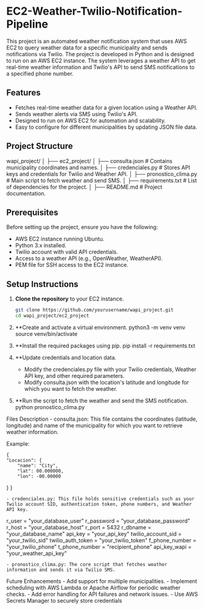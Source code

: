 # EC2-Weather-Twilio-Notification-Pipeline

This project is an automated weather notification system that uses AWS EC2 to query weather data for a specific municipality and sends notifications via Twilio. The project is developed in Python and is designed to run on an AWS EC2 instance. The system leverages a weather API to get real-time weather information and Twilio's API to send SMS notifications to a specified phone number.

## Features

- Fetches real-time weather data for a given location using a Weather API.
- Sends weather alerts via SMS using Twilio's API.
- Designed to run on AWS EC2 for automation and scalability.
- Easy to configure for different municipalities by updating JSON file data.

## Project Structure

wapi_project/ │ 
	├── ec2_project/ │ 
	├── consulta.json # Contains municipality coordinates and names. │ 
	├── credenciales.py # Stores API keys and credentials for Twilio and Weather API. │ 
	├── pronostico_clima.py # Main script to fetch weather and send SMS. │ 
	├── requirements.txt # List of dependencies for the project. │ 
	├── README.md # Project documentation.


## Prerequisites

Before setting up the project, ensure you have the following:

- AWS EC2 instance running Ubuntu.
- Python 3.x installed.
- Twilio account with valid API credentials.
- Access to a weather API (e.g., OpenWeather, WeatherAPI).
- PEM file for SSH access to the EC2 instance.

## Setup Instructions

1. **Clone the repository** to your EC2 instance.

   ```bash
   git clone https://github.com/yourusername/wapi_project.git
   cd wapi_project/ec2_project

2. **Create and activate a virtual environment.
   python3 -m venv venv
   source venv/bin/activate

3. **Install the required packages using pip.
   pip install -r requirements.txt

4. **Update credentials and location data.
	- Modify the credenciales.py file with your Twilio credentials, Weather API key, and other required parameters.
	- Modify consulta.json with the location's latitude and longitude for which you want to fetch the weather.
			

5. **Run the script to fetch the weather and send the SMS notification.
	python pronostico_clima.py

Files Description
	- consulta.json: This file contains the coordinates (latitude, longitude) and name of the municipality for which you want to retrieve weather information.

Example:

	{
  	"Locacion": {
        "name": "City",
        "lat": 00.000000,
        "lon": -00.00000
  }
}

	- credenciales.py: This file holds sensitive credentials such as your Twilio account SID, authentication token, phone numbers, and Weather API key.

r_user = "your_database_user"
r_password = "your_database_password"
r_host = "your_database_host"
r_port = 5432
r_dbname = "your_database_name"
api_key = "your_api_key"
twilio_account_sid = "your_twilio_sid"
twilio_auth_token = "your_twilio_token"
f_phone_number = "your_twilio_phone"
t_phone_number = "recipient_phone"
api_key_wapi = "your_weather_api_key"


	- pronostico_clima.py: The core script that fetches weather information and sends it via Twilio SMS.

Future Enhancements
	- Add support for multiple municipalities.
	- Implement scheduling with AWS Lambda or Apache Airflow for periodic weather checks.
	- Add error handling for API failures and network issues.
	- Use AWS Secrets Manager to securely store credentials
